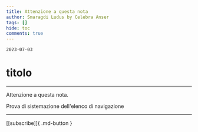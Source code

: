 ```yaml
---
title: Attenzione a questa nota
author: Smaragdi Ludus by Celebra Anser
tags: []
hide: toc
comments: true
---
```

`2023-07-03`
# titolo
---

Attenzione a questa nota.

Prova di sistemazione dell'elenco di navigazione

---
[[subscribe]]{ .md-button }